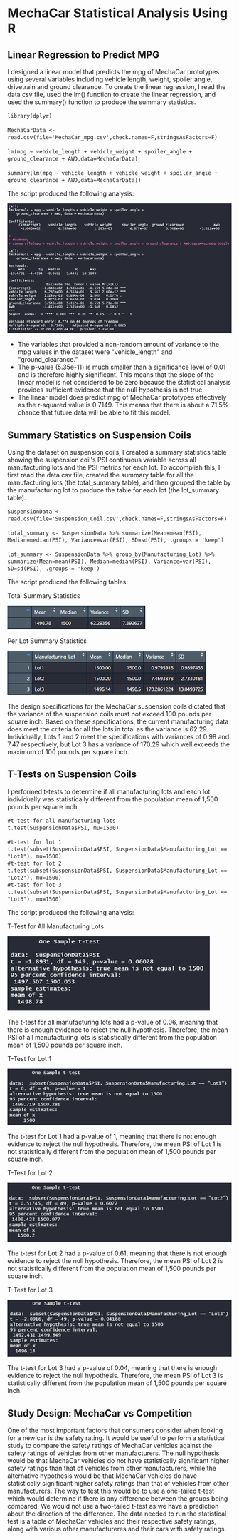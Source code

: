 # MechaCar Statistical Analysis Using R

## Linear Regression to Predict MPG
I designed a linear model that predicts the mpg of MechaCar prototypes using several variables including vehicle length, weight, spoiler angle, drivetrain and ground clearance. To create the linear regression, I read the data csv file, used the lm() function to create the linear regression, and used the summary() function to produce the summary statistics.

```
library(dplyr)

MechaCarData <- read.csv(file='MechaCar_mpg.csv',check.names=F,stringsAsFactors=F)

lm(mpg ~ vehicle_length + vehicle_weight + spoiler_angle + ground_clearance + AWD,data=MechaCarData)

summary(lm(mpg ~ vehicle_length + vehicle_weight + spoiler_angle + ground_clearance + AWD,data=MechaCarData))
```

The script produced the following analysis:

![Linear Regression MPG](/Resources/linreg_mpg.PNG)

 - The variables that provided a non-random amount of variance to the mpg values in the dataset were "vehicle_length" and "ground_clearance."
 - The p-value (5.35e-11) is much smaller than a significance level of 0.01 and is therefore highly significant. This means that the slope of the linear model is not considered to be zero because the statistical analysis provides sufficient evidence that the null hypothesis is not true.
 - The linear model does predict mpg of MechaCar prototypes effectively as the r-squared value is 0.7149. This means that there is about a 71.5% chance that future data will be able to fit this model.

## Summary Statistics on Suspension Coils
Using the dataset on suspension coils, I created a summary statistics table showing the suspension coil's PSI continuous variable across all manufacturing lots and the PSI metrics for each lot. To accomplish this, I first read the data csv file, created the summary table for all the manufacturing lots (the total_summary table), and then grouped the table by the manufacturing lot to produce the table for each lot (the lot_summary table).

```
SuspensionData <- read.csv(file='Suspension_Coil.csv',check.names=F,stringsAsFactors=F)

total_summary <- SuspensionData %>% summarize(Mean=mean(PSI), Median=median(PSI), Variance=var(PSI), SD=sd(PSI), .groups = 'keep')

lot_summary <- SuspensionData %>% group_by(Manufacturing_Lot) %>% summarize(Mean=mean(PSI), Median=median(PSI), Variance=var(PSI), SD=sd(PSI), .groups = 'keep')
```

The script produced the following tables:

Total Summary Statistics

![Total Summary](/Resources/totalsummary.PNG)

Per Lot Summary Statistics

![Lot Summary](/Resources/lotsummary.PNG)

The design specifications for the MechaCar suspension coils dictated that the variance of the suspension coils must not exceed 100 pounds per square inch. Based on these specifications, the current manufacturing data does meet the criteria for all the lots in total as the variance is 62.29. Individually, Lots 1 and 2 meet the specifications with variances of 0.98 and 7.47 respectively, but Lot 3 has a variance of 170.29 which well exceeds the maximum of 100 pounds per square inch.

## T-Tests on Suspension Coils
I performed t-tests to determine if all manufacturing lots and each lot individually was statistically different from the population mean of 1,500 pounds per square inch.

```
#t-test for all manufacturing lots
t.test(SuspensionData$PSI, mu=1500)

#t-test for lot 1
t.test(subset(SuspensionData$PSI, SuspensionData$Manufacturing_Lot == "Lot1"), mu=1500)
#t-test for lot 2
t.test(subset(SuspensionData$PSI, SuspensionData$Manufacturing_Lot == "Lot2"), mu=1500)
#t-test for lot 3
t.test(subset(SuspensionData$PSI, SuspensionData$Manufacturing_Lot == "Lot3"), mu=1500)
```

The script produced the following analysis:

T-Test for All Manufacturing Lots

![T-Test All](/Resources/ttest_all.PNG)

The t-test for all manufacturing lots had a p-value of 0.06, meaning that there is enough evidence to reject the null hypothesis. Therefore, the mean PSI of all manufacturing lots is statistically different from the population mean of 1,500 pounds per square inch.

T-Test for Lot 1

![T-Test Lot 1](/Resources/ttest_lot1.PNG)

The t-test for Lot 1 had a p-value of 1, meaning that there is not enough evidence to reject the null hypothesis. Therefore, the mean PSI of Lot 1 is not statistically different from the population mean of 1,500 pounds per square inch.

T-Test for Lot 2

![T-Test Lot 2](/Resources/ttest_lot2.PNG)

The t-test for Lot 2 had a p-value of 0.61, meaning that there is not enough evidence to reject the null hypothesis. Therefore, the mean PSI of Lot 2 is not statistically different from the population mean of 1,500 pounds per square inch.

T-Test for Lot 3

![T-Test Lot 3](/Resources/ttest_lot3.PNG)

The t-test for Lot 3 had a p-value of 0.04, meaning that there is enough evidence to reject the null hypothesis. Therefore, the mean PSI of Lot 3 is statistically different from the population mean of 1,500 pounds per square inch.

## Study Design: MechaCar vs Competition
One of the most important factors that consumers consider when looking for a new car is the safety rating. It would be useful to perform a statistical study to compare the safety ratings of MechaCar vehicles against the safety ratings of vehicles from other manufacturers. The null hypothesis would be that MechaCar vehicles do not have statistically significant higher safety ratings than that of vehicles from other manufacturers, while the alternative hypothesis would be that MechaCar vehicles do have statistically significant higher safety ratings than that of vehicles from other manufacturers. The way to test this would be to use a one-tailed t-test which would determine if there is any difference between the groups being compared. We would not use a two-tailed t-test as we have a prediction about the direction of the difference. The data needed to run the statistical test is a table of MechaCar vehicles and their respective safety ratings, along with various other manufactureres and their cars with safety ratings.
